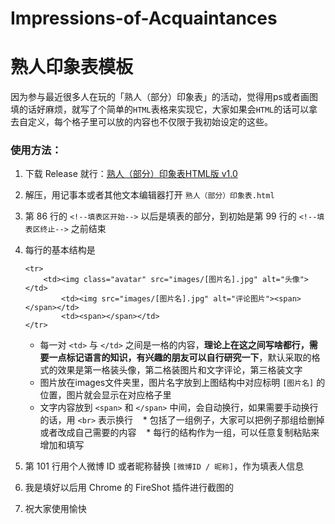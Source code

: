 # Impressions-of-Acquaintances
# 熟人印象表模板
因为参与最近很多人在玩的「熟人（部分）印象表」的活动，觉得用ps或者画图填的话好麻烦，就写了个简单的`HTML`表格来实现它，大家如果会`HTML`的话可以拿去自定义，每个格子里可以放的内容也不仅限于我初始设定的这些。  
### 使用方法：
1. 下载 Release 就行：[熟人（部分）印象表HTML版 v1.0](https://github.com/gl14916/Impressions-of-Acquaintances/releases/download/v1.0/Impressions-of-Acquaintances-v1.0.zip)
2. 解压，用记事本或者其他文本编辑器打开 `熟人（部分）印象表.html`
3. 第 86 行的 `<!--填表区开始-->` 以后是填表的部分，到初始是第 99 行的 `<!--填表区终止-->` 之前结束
4. 每行的基本结构是
    ~~~~
    <tr>
        <td><img class="avatar" src="images/[图片名].jpg" alt="头像"></td>
    		<td><img src="images/[图片名].jpg" alt="评论图片"><span></span></td>
    		<td><span></span></td>
    </tr>
    ~~~~

    * 每一对 `<td>` 与 `</td>` 之间是一格的内容，**理论上在这之间写啥都行，需要一点标记语言的知识，有兴趣的朋友可以自行研究一下**，默认采取的格式的效果是第一格装头像，第二格装图片和文字评论，第三格装文字
    * 图片放在images文件夹里，图片名字放到上图结构中对应标明 `[图片名]` 的位置，图片就会显示在对应格子里
    * 文字内容放到 `<span>` 和 `</span>` 中间，会自动换行，如果需要手动换行的话，用 `<br>` 表示换行
    * 包括了一组例子，大家可以把例子那组给删掉或者改成自己需要的内容
    * 每行的结构作为一组，可以任意复制粘贴来增加和填写
5. 第 101 行用个人微博 ID 或者昵称替换 `[微博ID / 昵称]`，作为填表人信息
6. 我是填好以后用 Chrome 的 FireShot 插件进行截图的
7. 祝大家使用愉快
